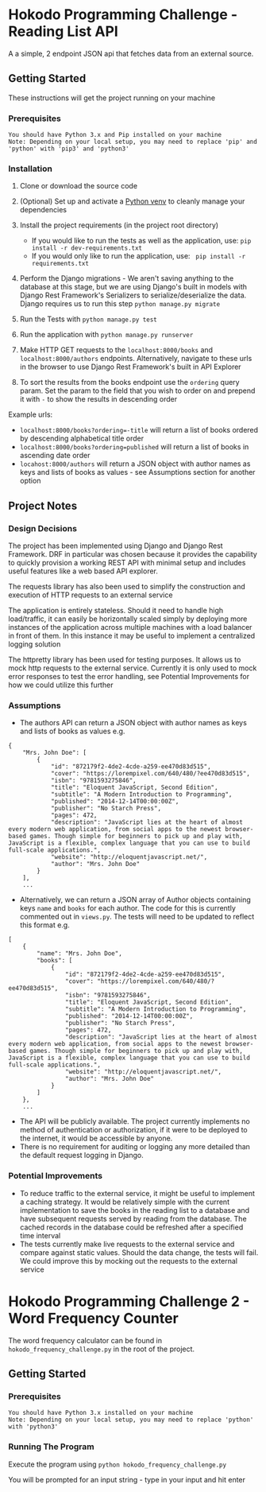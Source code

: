 # Hokodo Programming Challenge - Reading List API

A a simple, 2 endpoint JSON api that fetches data from an external source. 

## Getting Started
These instructions will get the project running on your machine

### Prerequisites 
```
You should have Python 3.x and Pip installed on your machine
Note: Depending on your local setup, you may need to replace 'pip' and 'python' with 'pip3' and 'python3'
```
### Installation
1. Clone or download the source code

2. (Optional) Set up and activate a [Python venv](https://docs.python.org/3/library/venv.html) to cleanly manage your dependencies

3. Install the project requirements (in the project root directory)
    - If you would like to run the tests as well as the application, use:
    ```pip install -r dev-requirements.txt```
    - If you would only like to run the application, use:
    ``` pip install -r requirements.txt```

4. Perform the Django migrations - We aren't saving anything to the database at this stage, but we are using Django's built in models
with Django Rest Framework's Serializers to  serialize/deserialize the data. Django requires us to run this step ```python manage.py migrate```

5. Run the Tests with ```python manage.py test```

6. Run the application with
    ```python manage.py runserver```
    
7. Make HTTP GET requests to the ```localhost:8000/books``` and ```localhost:8000/authors``` endpoints. Alternatively,
navigate to these urls in the browser to use Django Rest Framework's built in API Explorer

8. To sort the results from the books endpoint use the ```ordering``` query param. Set the param to the field that you 
wish to order on and prepend it with ```-``` to show the results in descending order

Example urls:
- ```localhost:8000/books?ordering=-title``` will return a list of books ordered by descending alphabetical title order
- ```localhost:8000/books?ordering=published``` will return a list of books in ascending date order
- ```locahost:8000/authors``` will return a JSON object with author names as keys and lists of books as values - see
Assumptions section for another option
## Project Notes
### Design Decisions
The project has been implemented using Django and Django Rest Framework. DRF in particular was chosen because it 
provides the capability to quickly provision a working REST API with minimal setup and includes useful features like
a web based API explorer.

The requests library has also been used to simplify the construction and execution of HTTP requests to an external service

The application is entirely stateless. Should it need to handle high load/traffic, it can easily be horizontally scaled 
simply by deploying more instances of the application across multiple machines with a load balancer in front of them.
In this instance it may be useful to implement a centralized logging solution

The httpretty library has been used for testing purposes. It allows us to mock http requests to the external service.
Currently it is only used to mock error responses to test the error handling, see Potential Improvements for how we could
utilize this further
### Assumptions
- The authors API can return a JSON object with author names as keys and lists of books as values e.g. 
```
{
    "Mrs. John Doe": [
        {
            "id": "872179f2-4de2-4cde-a259-ee470d83d515",
            "cover": "https://lorempixel.com/640/480/?ee470d83d515",
            "isbn": "9781593275846",
            "title": "Eloquent JavaScript, Second Edition",
            "subtitle": "A Modern Introduction to Programming",
            "published": "2014-12-14T00:00:00Z",
            "publisher": "No Starch Press",
            "pages": 472,
            "description": "JavaScript lies at the heart of almost every modern web application, from social apps to the newest browser-based games. Though simple for beginners to pick up and play with, JavaScript is a flexible, complex language that you can use to build full-scale applications.",
            "website": "http://eloquentjavascript.net/",
            "author": "Mrs. John Doe"
        }
    ],
    ...
```
- Alternatively, we can return a JSON array of Author objects containing keys ```name``` and ```books``` for each author.
The code for this is currently commented out in ```views.py```. The tests will need to be updated to reflect this format e.g.
```
[
    {
        "name": "Mrs. John Doe",
        "books": [
            {
                "id": "872179f2-4de2-4cde-a259-ee470d83d515",
                "cover": "https://lorempixel.com/640/480/?ee470d83d515",
                "isbn": "9781593275846",
                "title": "Eloquent JavaScript, Second Edition",
                "subtitle": "A Modern Introduction to Programming",
                "published": "2014-12-14T00:00:00Z",
                "publisher": "No Starch Press",
                "pages": 472,
                "description": "JavaScript lies at the heart of almost every modern web application, from social apps to the newest browser-based games. Though simple for beginners to pick up and play with, JavaScript is a flexible, complex language that you can use to build full-scale applications.",
                "website": "http://eloquentjavascript.net/",
                "author": "Mrs. John Doe"
            }
        ]
    },
    ...
```

- The API will be publicly available. The project currently implements no method of authentication or authorization,
if it were to be deployed to the internet, it would be accessible by anyone.
- There is no requirement for auditing or logging any more detailed than the default request logging in Django. 
### Potential Improvements
- To reduce traffic to the external service, it might be useful to implement a caching strategy. It would be relatively
simple with the current implementation to save the books in the reading list to a database and have subsequent requests
served by reading from the database. The cached records in the database could be refreshed after a specified time interval
- The tests currently make live requests to the external service and compare against static values. Should the data change,
the tests will fail. We could improve this by mocking out the requests to the external service

# Hokodo Programming Challenge 2 - Word Frequency Counter
The word frequency calculator can be found in ```hokodo_frequency_challenge.py``` in the root of the project.
## Getting Started
### Prerequisites
```
You should have Python 3.x installed on your machine
Note: Depending on your local setup, you may need to replace 'python' with 'python3'
```
### Running The Program
Execute the program using ```python hokodo_frequency_challenge.py```

You will be prompted for an input string - type in your input and hit enter

